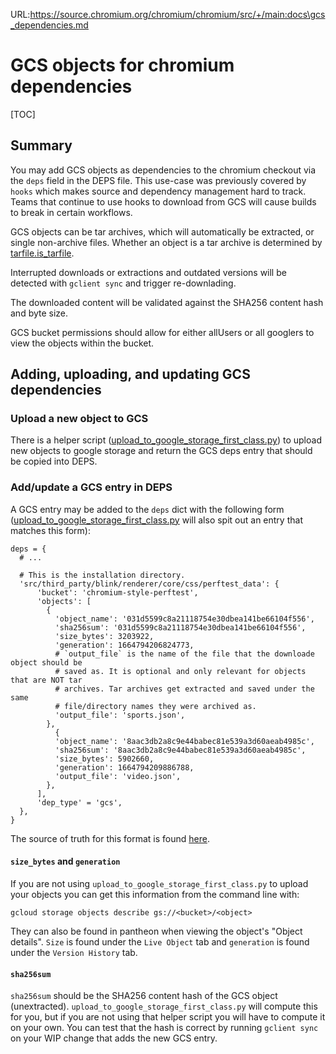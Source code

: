 URL:https://source.chromium.org/chromium/chromium/src/+/main:docs\gcs_dependencies.md
# GCS objects for chromium dependencies

[TOC]

## Summary

You may add GCS objects as dependencies to the chromium checkout via the `deps`
field in the DEPS file. This use-case was previously covered by `hooks` which
makes source and dependency management hard to track. Teams that continue to use
hooks to download from GCS will cause builds to break in certain workflows.

GCS objects can be tar archives, which will automatically be extracted, or
single non-archive files. Whether an object is a tar archive is determined by
[tarfile.is_tarfile](https://docs.python.org/3/library/tarfile.html#tarfile.is_tarfile).

Interrupted downloads or extractions and outdated versions will be detected with
`gclient sync` and trigger re-downlading.

The downloaded content will be validated against the SHA256 content hash and
byte size.

GCS bucket permissions should allow for either allUsers or all googlers to view
the objects within the bucket.

## Adding, uploading, and updating GCS dependencies

### Upload a new object to GCS

There is a helper script
([upload_to_google_storage_first_class.py](https://source.chromium.org/chromium/chromium/tools/depot_tools/+/main:upload_to_google_storage_first_class.py))
to upload new objects to google storage and return the GCS deps entry that
should be copied into DEPS.

### Add/update a GCS entry in DEPS

A GCS entry may be added to the `deps` dict with the following form
([upload_to_google_storage_first_class.py](https://source.chromium.org/chromium/chromium/tools/depot_tools/+/main:upload_to_google_storage_first_class.py)
will also spit out an entry that matches this form):

```
deps = {
  # ...

  # This is the installation directory.
  'src/third_party/blink/renderer/core/css/perftest_data': {
      'bucket': 'chromium-style-perftest',
      'objects': [
        {
          'object_name': '031d5599c8a21118754e30dbea141be66104f556',
          'sha256sum': '031d5599c8a21118754e30dbea141be66104f556',
          'size_bytes': 3203922,
          'generation': 1664794206824773,
          # `output_file` is the name of the file that the downloade object should be
          # saved as. It is optional and only relevant for objects that are NOT tar
          # archives. Tar archives get extracted and saved under the same
          # file/directory names they were archived as.
          'output_file': 'sports.json',
        },
          {
          'object_name': '8aac3db2a8c9e44babec81e539a3d60aeab4985c',
          'sha256sum': '8aac3db2a8c9e44babec81e539a3d60aeab4985c',
          'size_bytes': 5902660,
          'generation': 1664794209886788,
          'output_file': 'video.json',
        },
      ],
      'dep_type' = 'gcs',
  },
}
```

The source of truth for this format is found
[here](https://source.chromium.org/chromium/chromium/tools/depot_tools/+/main:gclient_eval.py;l=135-150?q=gclient_&ss=chromium%2Fchromium%2Ftools%2Fdepot_tools).

#### `size_bytes` and `generation`

If you are not using `upload_to_google_storage_first_class.py` to upload your
objects you can get this information from the command line with:

```
gcloud storage objects describe gs://<bucket>/<object>
```

They can also be found in pantheon when viewing the object's "Object details".
`Size` is found under the `Live Object` tab and `generation` is found under the
`Version History` tab.

#### `sha256sum`

`sha256sum` should be the SHA256 content hash of the GCS object (unextracted).
`upload_to_google_storage_first_class.py` will compute this for you, but if you
are not using that helper script you will have to compute it on your own. You
can test that the hash is correct by running `gclient sync` on your WIP change
that adds the new GCS entry.
